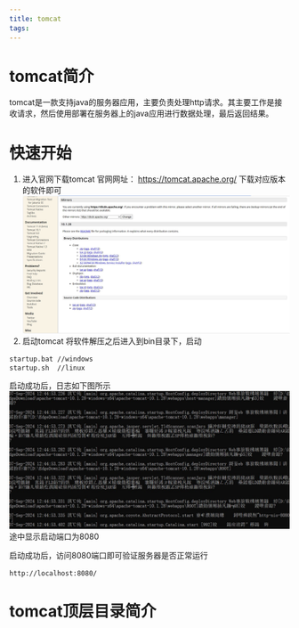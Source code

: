 ```yaml
---
title: tomcat
tags:
---
```

# tomcat简介
tomcat是一款支持java的服务器应用，主要负责处理http请求。其主要工作是接收请求，然后使用部署在服务器上的java应用进行数据处理，最后返回结果。
# 快速开始
1. 进入官网下载tomcat
官网网址： https://tomcat.apache.org/
下载对应版本的软件即可
![](./tomcat/1.jpg)
2. 启动tomcat
将软件解压之后进入到bin目录下，启动
```
startup.bat //windows
startup.sh  //linux
```
启动成功后，日志如下图所示
![](./tomcat/2.jpg)
途中显示启动端口为8080

启动成功后，访问8080端口即可验证服务器是否正常运行
```
http://localhost:8080/
```
# tomcat顶层目录简介

